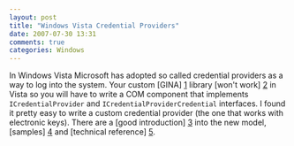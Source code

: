 ```yaml
---
layout: post
title: "Windows Vista Credential Providers"
date: 2007-07-30 13:31
comments: true
categories: Windows
---
```


In Windows Vista Microsoft has adopted so called credential providers as a way to log into the system. Your custom [GINA] [1] library [won't work] [2] in Vista so you will have to write a COM component that implements `ICredentialProvider` and `ICredentialProviderCredential` interfaces. I found it pretty easy to write a custom credential provider (the one that works with electronic keys). There are a [good introduction] [3] into the new model, [samples] [4] and [technical reference] [5].

[1]: http://en.wikipedia.org/wiki/Graphical_identification_and_authentication
[2]: http://support.microsoft.com/kb/925520
[3]: http://msdn.microsoft.com/en-us/magazine/cc163489.aspx
[4]: http://www.microsoft.com/en-us/download/details.aspx?id=4057
[5]: http://shellrevealed.com/files/folders/code_samples/entry1019.aspx
